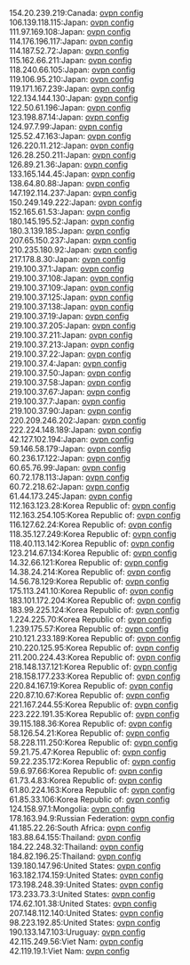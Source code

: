 154.20.239.219:Canada: [ovpn config](vpn/154_20_239_219.ovpn)  
106.139.118.115:Japan: [ovpn config](vpn/106_139_118_115.ovpn)  
111.97.169.108:Japan: [ovpn config](vpn/111_97_169_108.ovpn)  
114.176.196.117:Japan: [ovpn config](vpn/114_176_196_117.ovpn)  
114.187.52.72:Japan: [ovpn config](vpn/114_187_52_72.ovpn)  
115.162.66.211:Japan: [ovpn config](vpn/115_162_66_211.ovpn)  
118.240.66.105:Japan: [ovpn config](vpn/118_240_66_105.ovpn)  
119.106.95.210:Japan: [ovpn config](vpn/119_106_95_210.ovpn)  
119.171.167.239:Japan: [ovpn config](vpn/119_171_167_239.ovpn)  
122.134.144.130:Japan: [ovpn config](vpn/122_134_144_130.ovpn)  
122.50.61.196:Japan: [ovpn config](vpn/122_50_61_196.ovpn)  
123.198.87.14:Japan: [ovpn config](vpn/123_198_87_14.ovpn)  
124.97.7.99:Japan: [ovpn config](vpn/124_97_7_99.ovpn)  
125.52.47.163:Japan: [ovpn config](vpn/125_52_47_163.ovpn)  
126.220.11.212:Japan: [ovpn config](vpn/126_220_11_212.ovpn)  
126.28.250.211:Japan: [ovpn config](vpn/126_28_250_211.ovpn)  
126.89.21.36:Japan: [ovpn config](vpn/126_89_21_36.ovpn)  
133.165.144.45:Japan: [ovpn config](vpn/133_165_144_45.ovpn)  
138.64.80.88:Japan: [ovpn config](vpn/138_64_80_88.ovpn)  
147.192.114.237:Japan: [ovpn config](vpn/147_192_114_237.ovpn)  
150.249.149.222:Japan: [ovpn config](vpn/150_249_149_222.ovpn)  
152.165.61.53:Japan: [ovpn config](vpn/152_165_61_53.ovpn)  
180.145.195.52:Japan: [ovpn config](vpn/180_145_195_52.ovpn)  
180.3.139.185:Japan: [ovpn config](vpn/180_3_139_185.ovpn)  
207.65.150.237:Japan: [ovpn config](vpn/207_65_150_237.ovpn)  
210.235.180.92:Japan: [ovpn config](vpn/210_235_180_92.ovpn)  
217.178.8.30:Japan: [ovpn config](vpn/217_178_8_30.ovpn)  
219.100.37.1:Japan: [ovpn config](vpn/219_100_37_1.ovpn)  
219.100.37.108:Japan: [ovpn config](vpn/219_100_37_108.ovpn)  
219.100.37.109:Japan: [ovpn config](vpn/219_100_37_109.ovpn)  
219.100.37.125:Japan: [ovpn config](vpn/219_100_37_125.ovpn)  
219.100.37.138:Japan: [ovpn config](vpn/219_100_37_138.ovpn)  
219.100.37.19:Japan: [ovpn config](vpn/219_100_37_19.ovpn)  
219.100.37.205:Japan: [ovpn config](vpn/219_100_37_205.ovpn)  
219.100.37.211:Japan: [ovpn config](vpn/219_100_37_211.ovpn)  
219.100.37.213:Japan: [ovpn config](vpn/219_100_37_213.ovpn)  
219.100.37.22:Japan: [ovpn config](vpn/219_100_37_22.ovpn)  
219.100.37.4:Japan: [ovpn config](vpn/219_100_37_4.ovpn)  
219.100.37.50:Japan: [ovpn config](vpn/219_100_37_50.ovpn)  
219.100.37.58:Japan: [ovpn config](vpn/219_100_37_58.ovpn)  
219.100.37.67:Japan: [ovpn config](vpn/219_100_37_67.ovpn)  
219.100.37.7:Japan: [ovpn config](vpn/219_100_37_7.ovpn)  
219.100.37.90:Japan: [ovpn config](vpn/219_100_37_90.ovpn)  
220.209.246.202:Japan: [ovpn config](vpn/220_209_246_202.ovpn)  
222.224.148.189:Japan: [ovpn config](vpn/222_224_148_189.ovpn)  
42.127.102.194:Japan: [ovpn config](vpn/42_127_102_194.ovpn)  
59.146.58.179:Japan: [ovpn config](vpn/59_146_58_179.ovpn)  
60.236.17.122:Japan: [ovpn config](vpn/60_236_17_122.ovpn)  
60.65.76.99:Japan: [ovpn config](vpn/60_65_76_99.ovpn)  
60.72.178.113:Japan: [ovpn config](vpn/60_72_178_113.ovpn)  
60.72.218.62:Japan: [ovpn config](vpn/60_72_218_62.ovpn)  
61.44.173.245:Japan: [ovpn config](vpn/61_44_173_245.ovpn)  
112.163.123.28:Korea Republic of: [ovpn config](vpn/112_163_123_28.ovpn)  
112.163.254.105:Korea Republic of: [ovpn config](vpn/112_163_254_105.ovpn)  
116.127.62.24:Korea Republic of: [ovpn config](vpn/116_127_62_24.ovpn)  
118.35.127.249:Korea Republic of: [ovpn config](vpn/118_35_127_249.ovpn)  
118.40.113.142:Korea Republic of: [ovpn config](vpn/118_40_113_142.ovpn)  
123.214.67.134:Korea Republic of: [ovpn config](vpn/123_214_67_134.ovpn)  
14.32.66.121:Korea Republic of: [ovpn config](vpn/14_32_66_121.ovpn)  
14.38.24.214:Korea Republic of: [ovpn config](vpn/14_38_24_214.ovpn)  
14.56.78.129:Korea Republic of: [ovpn config](vpn/14_56_78_129.ovpn)  
175.113.241.10:Korea Republic of: [ovpn config](vpn/175_113_241_10.ovpn)  
183.101.172.204:Korea Republic of: [ovpn config](vpn/183_101_172_204.ovpn)  
183.99.225.124:Korea Republic of: [ovpn config](vpn/183_99_225_124.ovpn)  
1.224.225.70:Korea Republic of: [ovpn config](vpn/1_224_225_70.ovpn)  
1.239.175.57:Korea Republic of: [ovpn config](vpn/1_239_175_57.ovpn)  
210.121.233.189:Korea Republic of: [ovpn config](vpn/210_121_233_189.ovpn)  
210.220.125.95:Korea Republic of: [ovpn config](vpn/210_220_125_95.ovpn)  
211.200.224.43:Korea Republic of: [ovpn config](vpn/211_200_224_43.ovpn)  
218.148.137.121:Korea Republic of: [ovpn config](vpn/218_148_137_121.ovpn)  
218.158.177.233:Korea Republic of: [ovpn config](vpn/218_158_177_233.ovpn)  
220.84.167.19:Korea Republic of: [ovpn config](vpn/220_84_167_19.ovpn)  
220.87.10.67:Korea Republic of: [ovpn config](vpn/220_87_10_67.ovpn)  
221.167.244.55:Korea Republic of: [ovpn config](vpn/221_167_244_55.ovpn)  
223.222.191.35:Korea Republic of: [ovpn config](vpn/223_222_191_35.ovpn)  
39.115.188.36:Korea Republic of: [ovpn config](vpn/39_115_188_36.ovpn)  
58.126.54.21:Korea Republic of: [ovpn config](vpn/58_126_54_21.ovpn)  
58.228.111.250:Korea Republic of: [ovpn config](vpn/58_228_111_250.ovpn)  
59.21.75.47:Korea Republic of: [ovpn config](vpn/59_21_75_47.ovpn)  
59.22.235.172:Korea Republic of: [ovpn config](vpn/59_22_235_172.ovpn)  
59.6.97.66:Korea Republic of: [ovpn config](vpn/59_6_97_66.ovpn)  
61.73.4.83:Korea Republic of: [ovpn config](vpn/61_73_4_83.ovpn)  
61.80.224.163:Korea Republic of: [ovpn config](vpn/61_80_224_163.ovpn)  
61.85.33.106:Korea Republic of: [ovpn config](vpn/61_85_33_106.ovpn)  
124.158.97.1:Mongolia: [ovpn config](vpn/124_158_97_1.ovpn)  
178.163.94.9:Russian Federation: [ovpn config](vpn/178_163_94_9.ovpn)  
41.185.22.26:South Africa: [ovpn config](vpn/41_185_22_26.ovpn)  
183.88.64.155:Thailand: [ovpn config](vpn/183_88_64_155.ovpn)  
184.22.248.32:Thailand: [ovpn config](vpn/184_22_248_32.ovpn)  
184.82.196.25:Thailand: [ovpn config](vpn/184_82_196_25.ovpn)  
139.180.147.96:United States: [ovpn config](vpn/139_180_147_96.ovpn)  
163.182.174.159:United States: [ovpn config](vpn/163_182_174_159.ovpn)  
173.198.248.39:United States: [ovpn config](vpn/173_198_248_39.ovpn)  
173.233.73.3:United States: [ovpn config](vpn/173_233_73_3.ovpn)  
174.62.101.38:United States: [ovpn config](vpn/174_62_101_38.ovpn)  
207.148.112.140:United States: [ovpn config](vpn/207_148_112_140.ovpn)  
98.223.192.85:United States: [ovpn config](vpn/98_223_192_85.ovpn)  
190.133.147.103:Uruguay: [ovpn config](vpn/190_133_147_103.ovpn)  
42.115.249.56:Viet Nam: [ovpn config](vpn/42_115_249_56.ovpn)  
42.119.19.1:Viet Nam: [ovpn config](vpn/42_119_19_1.ovpn)  

